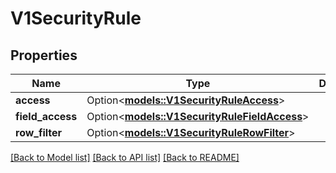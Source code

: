 # V1SecurityRule

## Properties

Name | Type | Description | Notes
------------ | ------------- | ------------- | -------------
**access** | Option<[**models::V1SecurityRuleAccess**](v1SecurityRuleAccess.md)> |  | [optional]
**field_access** | Option<[**models::V1SecurityRuleFieldAccess**](v1SecurityRuleFieldAccess.md)> |  | [optional]
**row_filter** | Option<[**models::V1SecurityRuleRowFilter**](v1SecurityRuleRowFilter.md)> |  | [optional]

[[Back to Model list]](../README.md#documentation-for-models) [[Back to API list]](../README.md#documentation-for-api-endpoints) [[Back to README]](../README.md)


